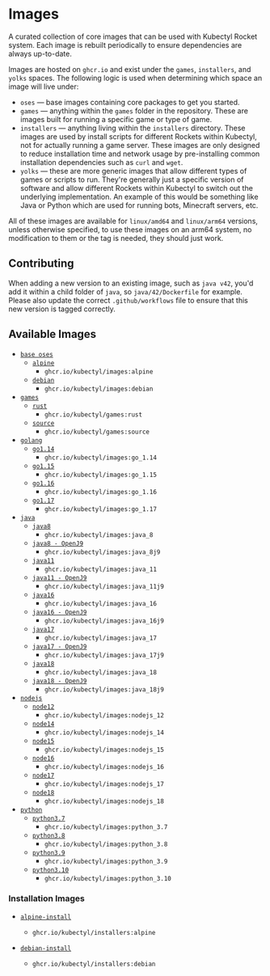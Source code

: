 # Images

A curated collection of core images that can be used with Kubectyl Rocket system. Each image is rebuilt
periodically to ensure dependencies are always up-to-date.

Images are hosted on `ghcr.io` and exist under the `games`, `installers`, and `yolks` spaces. The following logic
is used when determining which space an image will live under:

* `oses` — base images containing core packages to get you started.
* `games` — anything within the `games` folder in the repository. These are images built for running a specific game
or type of game.
* `installers` — anything living within the `installers` directory. These images are used by install scripts for different
Rockets within Kubectyl, not for actually running a game server. These images are only designed to reduce installation time
and network usage by pre-installing common installation dependencies such as `curl` and `wget`.
* `yolks` — these are more generic images that allow different types of games or scripts to run. They're generally just
a specific version of software and allow different Rockets within Kubectyl to switch out the underlying implementation. An
example of this would be something like Java or Python which are used for running bots, Minecraft servers, etc.

All of these images are available for `linux/amd64` and `linux/arm64` versions, unless otherwise specified, to use
these images on an arm64 system, no modification to them or the tag is needed, they should just work.

## Contributing

When adding a new version to an existing image, such as `java v42`, you'd add it within a child folder of `java`, so
`java/42/Dockerfile` for example. Please also update the correct `.github/workflows` file to ensure that this new version
is tagged correctly.

## Available Images

* [`base oses`](https://github.com/kubectyl/images/tree/master/oses)
  * [`alpine`](https://github.com/kubectyl/images/tree/master/oses/alpine)
    * `ghcr.io/kubectyl/images:alpine`
  * [`debian`](https://github.com/kubectyl/images/tree/master/oses/debian)
    * `ghcr.io/kubectyl/images:debian`
* [`games`](https://github.com/kubectyl/images/tree/master/games)
  * [`rust`](https://github.com/kubectyl/images/tree/master/games/rust)
    * `ghcr.io/kubectyl/games:rust`
  * [`source`](https://github.com/kubectyl/images/tree/master/games/source)
    * `ghcr.io/kubectyl/games:source`
* [`golang`](https://github.com/kubectyl/images/tree/master/go)
  * [`go1.14`](https://github.com/kubectyl/images/tree/master/go/1.14)
    * `ghcr.io/kubectyl/images:go_1.14`
  * [`go1.15`](https://github.com/kubectyl/images/tree/master/go/1.15)
    * `ghcr.io/kubectyl/images:go_1.15`
  * [`go1.16`](https://github.com/kubectyl/images/tree/master/go/1.16)
    * `ghcr.io/kubectyl/images:go_1.16`
  * [`go1.17`](https://github.com/kubectyl/images/tree/master/go/1.17)
    * `ghcr.io/kubectyl/images:go_1.17`
* [`java`](https://github.com/kubectyl/images/tree/master/java)
  * [`java8`](https://github.com/kubectyl/images/tree/master/java/8)
    * `ghcr.io/kubectyl/images:java_8`
  * [`java8 - OpenJ9`](https://github.com/kubectyl/images/tree/master/java/8j9)
    * `ghcr.io/kubectyl/images:java_8j9`
  * [`java11`](https://github.com/kubectyl/images/tree/master/java/11)
    * `ghcr.io/kubectyl/images:java_11`
  * [`java11 - OpenJ9`](https://github.com/kubectyl/images/tree/master/java/11j9)
    * `ghcr.io/kubectyl/images:java_11j9`
  * [`java16`](https://github.com/kubectyl/images/tree/master/java/16)
    * `ghcr.io/kubectyl/images:java_16`
  * [`java16 - OpenJ9`](https://github.com/kubectyl/images/tree/master/java/16j9)
    * `ghcr.io/kubectyl/images:java_16j9`
  * [`java17`](https://github.com/kubectyl/images/tree/master/java/17)
    * `ghcr.io/kubectyl/images:java_17`
  * [`java17 - OpenJ9`](https://github.com/kubectyl/images/tree/master/java/17j9)
    * `ghcr.io/kubectyl/images:java_17j9`
  * [`java18`](https://github.com/kubectyl/images/tree/master/java/18)
    * `ghcr.io/kubectyl/images:java_18`
  * [`java18 - OpenJ9`](https://github.com/kubectyl/images/tree/master/java/18j9)
    * `ghcr.io/kubectyl/images:java_18j9`
* [`nodejs`](https://github.com/kubectyl/images/tree/master/nodejs)
  * [`node12`](https://github.com/kubectyl/images/tree/master/nodejs/12)
    * `ghcr.io/kubectyl/images:nodejs_12`
  * [`node14`](https://github.com/kubectyl/images/tree/master/nodejs/14)
    * `ghcr.io/kubectyl/images:nodejs_14`
  * [`node15`](https://github.com/kubectyl/images/tree/master/nodejs/15)
    * `ghcr.io/kubectyl/images:nodejs_15`
  * [`node16`](https://github.com/kubectyl/images/tree/master/nodejs/16)
    * `ghcr.io/kubectyl/images:nodejs_16`
  * [`node17`](https://github.com/kubectyl/images/tree/master/nodejs/17)
    * `ghcr.io/kubectyl/images:nodejs_17`
  * [`node18`](https://github.com/kubectyl/images/tree/master/nodejs/18)
    * `ghcr.io/kubectyl/images:nodejs_18`
* [`python`](https://github.com/kubectyl/images/tree/master/python)
  * [`python3.7`](https://github.com/kubectyl/images/tree/master/python/3.7)
    * `ghcr.io/kubectyl/images:python_3.7`
  * [`python3.8`](https://github.com/kubectyl/images/tree/master/python/3.8)
    * `ghcr.io/kubectyl/images:python_3.8`
  * [`python3.9`](https://github.com/kubectyl/images/tree/master/python/3.9)
    * `ghcr.io/kubectyl/images:python_3.9`
  * [`python3.10`](https://github.com/kubectyl/images/tree/master/python/3.10)
    * `ghcr.io/kubectyl/images:python_3.10`

### Installation Images

* [`alpine-install`](https://github.com/kubectyl/images/tree/master/installers/alpine)
  * `ghcr.io/kubectyl/installers:alpine`

* [`debian-install`](https://github.com/kubectyl/images/tree/master/installers/debian)
  * `ghcr.io/kubectyl/installers:debian`
